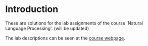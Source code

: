 # Introduction
These are solutions for the lab assignments of the course 'Natural Language Processing'. (will be updated)

The lab descriptions can be seen at the [course webpage](https://www.ida.liu.se/divisions/aiics/nlp/courses/nlp/).
